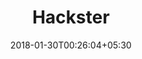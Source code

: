 ---
title: Hackster
date: 2018-01-30T00:26:04+05:30
lastmod: 2018-01-30T00:26:04+05:30
cover: "https://raw.githubusercontent.com/UtkarshVerma/utkarshverma.github.io/source/static/images/hackster.png"
draft: false
link: "https://www.hackster.io/UtkarshVerma"
weight: 3
description: "My Hackster profile."
---
